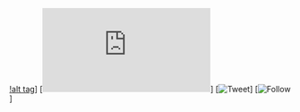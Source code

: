 [!alt tag](https://github.com/cantixcrew/s1cans/blob/master/img/1593113761752.png)]
[![Size](https://img.shields.io/github/size/cantixcrew/s1cans/README.md)]
[![Tweet](https://img.shields.io/twitter/url?style=social&url=https%3A%2F%2Ftwitter.com%2Fnenghaxor)]
[![Follow](https://img.shields.io/twitter/follow/nenghaxor?label=Follow&style=social)]
